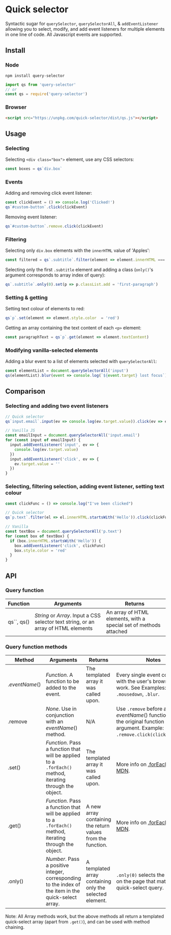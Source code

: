 # Quick selector

Syntactic sugar for `querySelector`, `querySelectorAll`, & `addEventListener` allowing you to select, modify, and add event listeners for multiple elements in one line of code. All Javascript events are supported.

## Install

### Node

```shell
npm install query-selector
```

```javascript
import qs from 'query-selector'
// or
const qs = require('query-selector')
```

### Browser

``` html
<script src="https://unpkg.com/quick-selector/dist/qs.js"></script>
```

## Usage

### Selecting

Selecting `<div class="box">` element, use any CSS selectors:

```javascript
const boxes = qs`div.box`
```

### Events 

Adding and removing click event listener:

```javascript
const clickEvent = () => console.log('Clicked!')
qs`#custom-button`.click(clickEvent)
```

Removing event listener:

```javascript
qs`#custom-button`.remove.click(clickEvent)
```

### Filtering

Selecting only `div.box` elements with the `innerHTML` value of 'Apples':

```javascript
const filtered = qs`.subtitle`.filter(element => element.innerHTML === 'Apples')
```

Selecting only the first `.subtitle` element and adding a class  (`only()`'s argument corresponds to array index of query):

```javascript
qs`.subtitle`.only(0).set(p => p.classList.add = 'first-paragraph')
```
### Setting & getting

Setting text colour of elements to red:

```javascript
qs`p`.set(element => element.style.color  = 'red')
```

Getting an array containing the text content of each `<p>` element:

```javascript
const paragraphText = qs`p`.get(element => element.textContent)
```

### Modifying vanilla-selected elements

Adding a blur event to a list of elements selected with `querySelectorAll`:

```javascript
const elementList = document.querySelectorAll('input')
qs(elementList).blur(event => console.log(`${event.target} lost focus`))
```

## Comparison

### Selecting and adding two event listeners

```javascript
// Quick selector
qs`input.email`.input(ev => console.log(ev.target.value)).click(ev => ev.target.value = '')

// Vanilla JS
const emailInput = document.querySelectorAll('input.email')
for (const input of emailInput) {
  input.addEventListener('input', ev => {
    console.log(ev.target.value)
  })
  input.addEventListener('click', ev => {
    ev.target.value = ''
  })
}
```

### Selecting, filtering selection, adding event listener, setting text colour 

```javascript
const clickFunc = () => console.log("I've been clicked")

// Quick selector
qs`p.text`.filter(el => el.innerHTML.startsWith('Hello')).click(clickFunc).set(el => el.style.color = 'red')

// Vanilla
const textBox = document.querySelectorAll('p.text')
for (const box of textBox) {
  if (box.innerHTML.startsWith('Hello')) {
    box.addEventListener('click', clickFunc)
    box.style.color = 'red'
  }
}
```

## API

### Query function

| Function   | Arguments                                                    | Returns                                                      |
| ---------- | ------------------------------------------------------------ | ------------------------------------------------------------ |
| qs``, qs() | *String* or *Array*. Input a CSS selector text string, or an array of HTML elements | An array of HTML elements, with a special set of methods attached |

### Query function methods

| Method         | Arguments                                                    | Returns                                                     | Notes                                                        |
| -------------- | ------------------------------------------------------------ | ----------------------------------------------------------- | ------------------------------------------------------------ |
| .*eventName*() | *Function*. A function to be added to the event.             | The templated array it was called upon.                     | Every single event compatible with the user's browser will work. See Examples:  `.click`, `.mousedown`, `.blur`. |
| .remove        | *None*. Use in conjunction with an *eventName*() method.     | N/A                                                         | Use `.remove` before an *eventName*() function, with the original function as the argument. Example: `.remove.click(clickFunction)`. |
| .set()         | *Function*. Pass a function that will be applied to a `.forEach()` method, iterating through the object. | The templated array it was called upon.                     | More info on [.forEach() at MDN](https://developer.mozilla.org/en-US/docs/Web/JavaScript/Reference/Global_Objects/Array/forEach). |
| .get()         | *Function*. Pass a function that will be applied to a `.forEach()` method, iterating through the object. | A new array containing the return values from the function. | More info on [.forEach() at MDN](https://developer.mozilla.org/en-US/docs/Web/JavaScript/Reference/Global_Objects/Array/forEach). |
| .only()        | *Number*. Pass a positive integer, corresponding to the index of the item in the quick-select array. | A templated array containing only the selected element.     | `.only(0)` selects the first item on the page that matched the quick-select query. |

Note: All Array methods work, but the above methods all return a templated quick-select array (apart from `.get()`), and can be used with method chaining.